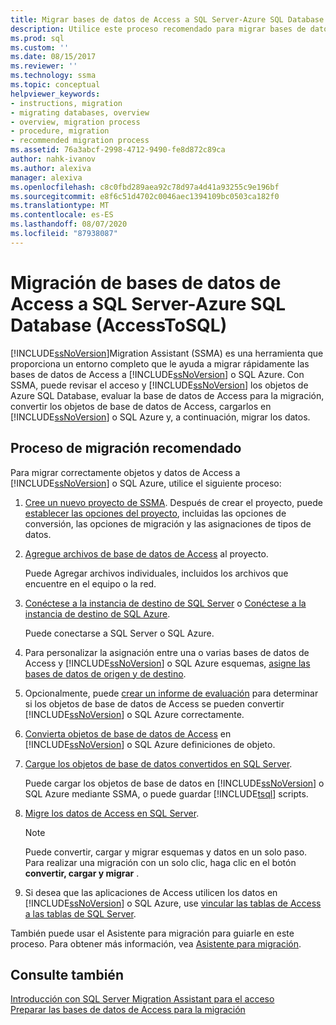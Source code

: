 ```yaml
---
title: Migrar bases de datos de Access a SQL Server-Azure SQL Database | Microsoft Docs
description: Utilice este proceso recomendado para migrar bases de datos de Access a SQL Server o Azure SQL Database mediante SQL Server Migration Assistant (SSMA).
ms.prod: sql
ms.custom: ''
ms.date: 08/15/2017
ms.reviewer: ''
ms.technology: ssma
ms.topic: conceptual
helpviewer_keywords:
- instructions, migration
- migrating databases, overview
- overview, migration process
- procedure, migration
- recommended migration process
ms.assetid: 76a3abcf-2998-4712-9490-fe8d872c89ca
author: nahk-ivanov
ms.author: alexiva
manager: alexiva
ms.openlocfilehash: c8c0fbd289aea92c78d97a4d41a93255c9e196bf
ms.sourcegitcommit: e8f6c51d4702c0046aec1394109bc0503ca182f0
ms.translationtype: MT
ms.contentlocale: es-ES
ms.lasthandoff: 08/07/2020
ms.locfileid: "87938087"
---
```

# <a name="migrating-access-databases-to-sql-server---azure-sql-database-accesstosql"></a>Migración de bases de datos de Access a SQL Server-Azure SQL Database (AccessToSQL)
[!INCLUDE[ssNoVersion](../../includes/ssnoversion-md.md)]Migration Assistant (SSMA) es una herramienta que proporciona un entorno completo que le ayuda a migrar rápidamente las bases de datos de Access a [!INCLUDE[ssNoVersion](../../includes/ssnoversion-md.md)] o SQL Azure. Con SSMA, puede revisar el acceso y [!INCLUDE[ssNoVersion](../../includes/ssnoversion-md.md)] los objetos de Azure SQL Database, evaluar la base de datos de Access para la migración, convertir los objetos de base de datos de Access, cargarlos en [!INCLUDE[ssNoVersion](../../includes/ssnoversion-md.md)] o SQL Azure y, a continuación, migrar los datos.  
  
## <a name="recommended-migration-process"></a>Proceso de migración recomendado  
Para migrar correctamente objetos y datos de Access a [!INCLUDE[ssNoVersion](../../includes/ssnoversion-md.md)] o SQL Azure, utilice el siguiente proceso:  
  
1.  [Cree un nuevo proyecto de SSMA](creating-and-managing-projects-accesstosql.md). Después de crear el proyecto, puede [establecer las opciones del proyecto](setting-conversion-and-migration-options-accesstosql.md), incluidas las opciones de conversión, las opciones de migración y las asignaciones de tipos de datos.  
  
2.  [Agregue archivos de base de datos de Access](adding-and-removing-access-database-files-accesstosql.md) al proyecto.  
  
    Puede Agregar archivos individuales, incluidos los archivos que encuentre en el equipo o la red.  
  
3.  [Conéctese a la instancia de destino de SQL Server](connecting-to-sql-server-accesstosql.md) o [Conéctese a la instancia de destino de SQL Azure](connecting-to-azure-sql-db-accesstosql.md).  
  
    Puede conectarse a SQL Server o SQL Azure.  
  
4.  Para personalizar la asignación entre una o varias bases de datos de Access y [!INCLUDE[ssNoVersion](../../includes/ssnoversion-md.md)] o SQL Azure esquemas, [asigne las bases de datos de origen y de destino](mapping-source-and-target-databases-accesstosql.md).  
  
5.  Opcionalmente, puede [crear un informe de evaluación](assessing-access-database-objects-for-conversion-accesstosql.md) para determinar si los objetos de base de datos de Access se pueden convertir [!INCLUDE[ssNoVersion](../../includes/ssnoversion-md.md)] o SQL Azure correctamente.  
  
6.  [Convierta objetos de base de datos de Access](converting-access-database-objects-accesstosql.md) en [!INCLUDE[ssNoVersion](../../includes/ssnoversion-md.md)] o SQL Azure definiciones de objeto.  
  
7.  [Cargue los objetos de base de datos convertidos en SQL Server](loading-converted-database-objects-into-sql-server-accesstosql.md).  
  
    Puede cargar los objetos de base de datos en [!INCLUDE[ssNoVersion](../../includes/ssnoversion-md.md)] o SQL Azure mediante SSMA, o puede guardar [!INCLUDE[tsql](../../includes/tsql-md.md)] scripts.  
  
8.  [Migre los datos de Access en SQL Server](migrating-access-data-into-sql-server-azure-sql-db-accesstosql.md).  
  
    > [!NOTE]  
    > Puede convertir, cargar y migrar esquemas y datos en un solo paso. Para realizar una migración con un solo clic, haga clic en el botón **convertir, cargar y migrar** .  
  
9. Si desea que las aplicaciones de Access utilicen los datos en [!INCLUDE[ssNoVersion](../../includes/ssnoversion-md.md)] o SQL Azure, use [vincular las tablas de Access a las tablas de SQL Server](linking-access-applications-to-sql-server-azure-sql-db-accesstosql.md).  
  
También puede usar el Asistente para migración para guiarle en este proceso. Para obtener más información, vea [Asistente para migración](migration-wizard-accesstosql.md).  
  
## <a name="see-also"></a>Consulte también  
[Introducción con SQL Server Migration Assistant para el acceso](getting-started-with-sql-server-migration-assistant-for-access-accesstosql.md)  
[Preparar las bases de datos de Access para la migración](preparing-access-databases-for-migration-accesstosql.md)

